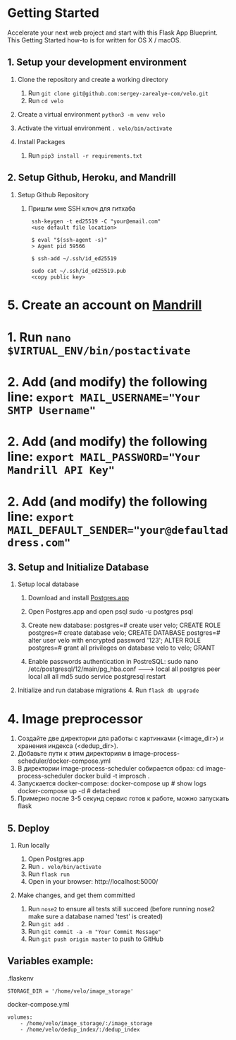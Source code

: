 # Getting Started
Accelerate your next web project and start with this Flask App Blueprint. This Getting Started how-to is for written for OS X / macOS.


## 1. Setup your development environment
1. Clone the repository and create a working directory
    1. Run `git clone git@github.com:sergey-zarealye-com/velo.git`
    2. Run `cd velo`

2. Create a virtual environment `python3 -m venv velo`

3. Activate the virtual environment `. velo/bin/activate`

6. Install Packages
    1. Run `pip3 install -r requirements.txt`

## 2. Setup Github, Heroku, and Mandrill
1. Setup Github Repository
    1. Пришли мне SSH ключ для гитхаба
    
            ssh-keygen -t ed25519 -C "your@email.com"
            <use default file location>
            
            $ eval "$(ssh-agent -s)"
            > Agent pid 59566
            
            $ ssh-add ~/.ssh/id_ed25519
            
            sudo cat ~/.ssh/id_ed25519.pub
            <copy public key>

# 5. Create an account on [Mandrill](https://www.mandrill.com/)
#     1. Run `nano $VIRTUAL_ENV/bin/postactivate`
#     2. Add (and modify) the following line: `export MAIL_USERNAME="Your SMTP Username"`
#     2. Add (and modify) the following line: `export MAIL_PASSWORD="Your Mandrill API Key"`
#     2. Add (and modify) the following line: `export MAIL_DEFAULT_SENDER="your@defaultaddress.com"`

## 3. Setup and Initialize Database
1. Setup local database
    1. Download and install [Postgres.app](http://postgresapp.com/)
    2. Open Postgres.app and open psql
            sudo -u postgres psql
    3. Create new database:
            postgres=# create user velo;
            CREATE ROLE
            postgres=# create database velo;
            CREATE DATABASE
            postgres=# alter user velo with encrypted password '123';
            ALTER ROLE
            postgres=# grant all privileges on database velo to velo;
            GRANT
            
    4. Enable passwords authentication in PostreSQL:
            sudo nano /etc/postgresql/12/main/pg_hba.conf 
            --->
                local   all             postgres                                peer
                local   all             all                                     md5
            sudo service postgresql restart


2. Initialize and run database migrations
    4. Run `flask db upgrade`

# 4. Image preprocessor
1. Создайте две директории для работы с картинками (<image_dir>) и хранения индекса (<dedup_dir>).
2. Добавьте пути к этим директориям в image-process-scheduler/docker-compose.yml
3. В директории image-process-scheduler собирается образ:
    cd image-process-scheduler
    docker build -t improsch .
4. Запускается docker-compose:
    docker-compose up # show logs
    docker-compose up -d # detached
5. Примерно после 3-5 секунд сервис готов к работе, можно запускать flask

## 5. Deploy
1. Run locally
    1. Open Postgres.app
    2. Run `. velo/bin/activate`
    3. Run `flask run`
    4. Open in your browser: http://localhost:5000/

2. Make changes, and get them committed
    1. Run `nose2` to ensure all tests still succeed (before running nose2 make sure a database named 'test' is created)
    2. Run `git add .`
    3. Run `git commit -a -m "Your Commit Message"`
    4. Run `git push origin master` to push to GitHub

## Variables example:
.flaskenv
```
STORAGE_DIR = '/home/velo/image_storage'
```
docker-compose.yml
```
volumes:
    - /home/velo/image_storage/:/image_storage
    - /home/velo/dedup_index/:/dedup_index
```